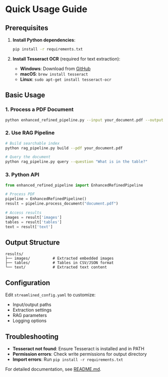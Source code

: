 # Quick Usage Guide

## Prerequisites

1. **Install Python dependencies**:
   ```bash
   pip install -r requirements.txt
   ```

2. **Install Tesseract OCR** (required for text extraction):
   - **Windows**: Download from [GitHub](https://github.com/UB-Mannheim/tesseract/wiki)
   - **macOS**: `brew install tesseract`
   - **Linux**: `sudo apt-get install tesseract-ocr`

## Basic Usage

### 1. Process a PDF Document
```bash
python enhanced_refined_pipeline.py --input your_document.pdf --output ./results
```

### 2. Use RAG Pipeline
```bash
# Build searchable index
python rag_pipeline.py build --pdf your_document.pdf

# Query the document
python rag_pipeline.py query --question "What is in the table?"
```

### 3. Python API
```python
from enhanced_refined_pipeline import EnhancedRefinedPipeline

# Process PDF
pipeline = EnhancedRefinedPipeline()
result = pipeline.process_document("document.pdf")

# Access results
images = result['images']
tables = result['tables'] 
text = result['text']
```

## Output Structure
```
results/
├── images/          # Extracted embedded images
├── tables/          # Tables in CSV/JSON format
└── text/            # Extracted text content
```

## Configuration
Edit `streamlined_config.yaml` to customize:
- Input/output paths
- Extraction settings
- RAG parameters
- Logging options

## Troubleshooting
- **Tesseract not found**: Ensure Tesseract is installed and in PATH
- **Permission errors**: Check write permissions for output directory
- **Import errors**: Run `pip install -r requirements.txt`

For detailed documentation, see [README.md](README.md).
